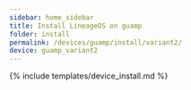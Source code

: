 ```yaml
---
sidebar: home_sidebar
title: Install LineageOS on guamp
folder: install
permalink: /devices/guamp/install/variant2/
device: guamp_variant2
---
```

{% include templates/device_install.md %}
